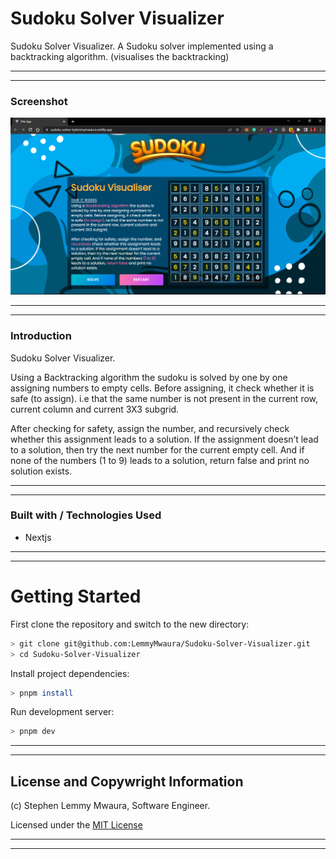 # Sudoku Solver Visualizer
Sudoku Solver Visualizer. A Sudoku solver implemented using a backtracking algorithm. (visualises the backtracking)

---
___

### Screenshot
![Website](public/images/web.png)

___
---
### Introduction
Sudoku Solver Visualizer.

Using a Backtracking algorithm the sudoku is solved by one by one assigning numbers to empty cells. Before assigning, it check whether it is safe (to assign). i.e that the same number is not present in the current row, current column and current 3X3 subgrid.

After checking for safety, assign the number, and recursively check whether this assignment leads to a solution. If the assignment doesn’t lead to a solution, then try the next number for the current empty cell. And if none of the numbers (1 to 9) leads to a solution, return false and print no solution exists.

---
___
### Built with / Technologies Used

- Nextjs

---
___


# Getting Started

First clone the repository and switch to the new directory:

```sh
> git clone git@github.com:LemmyMwaura/Sudoku-Solver-Visualizer.git
> cd Sudoku-Solver-Visualizer
```

Install project dependencies:

```sh
> pnpm install
```

Run development server:

```sh
> pnpm dev
```


---
___

## License and Copywright Information
(c) Stephen Lemmy Mwaura, Software Engineer.

Licensed under the [MIT License](LISENCE)

---
___
